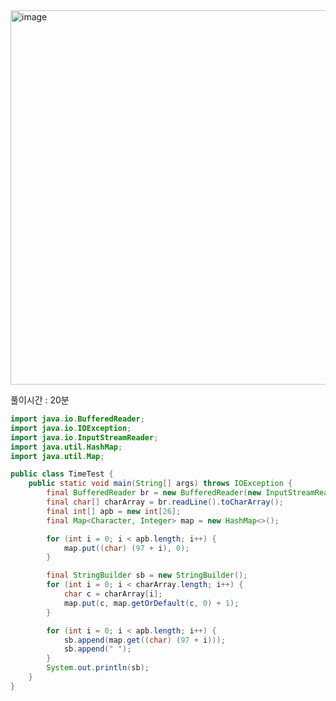 <img width="599" alt="image" src="https://user-images.githubusercontent.com/82895809/186396007-d21b6518-3b25-46ae-93ff-3fa628a79803.png">


풀이시간 : 20분
```java
import java.io.BufferedReader;
import java.io.IOException;
import java.io.InputStreamReader;
import java.util.HashMap;
import java.util.Map;

public class TimeTest {
	public static void main(String[] args) throws IOException {
		final BufferedReader br = new BufferedReader(new InputStreamReader(System.in));
		final char[] charArray = br.readLine().toCharArray();
		final int[] apb = new int[26];
		final Map<Character, Integer> map = new HashMap<>();

		for (int i = 0; i < apb.length; i++) {
			map.put((char) (97 + i), 0);
		}

		final StringBuilder sb = new StringBuilder();
		for (int i = 0; i < charArray.length; i++) {
			char c = charArray[i];
			map.put(c, map.getOrDefault(c, 0) + 1);
		}

		for (int i = 0; i < apb.length; i++) {
			sb.append(map.get((char) (97 + i)));
			sb.append(" ");
		}
		System.out.println(sb);
	}
}
```
